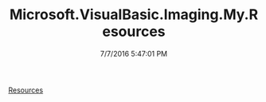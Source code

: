 ﻿---
title: Microsoft.VisualBasic.Imaging.My.Resources
date: 7/7/2016 5:47:01 PM
---

[Resources](T-Microsoft.VisualBasic.Imaging.My.Resources.Resources.html)

